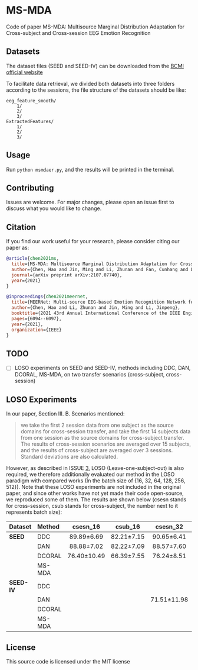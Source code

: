 # MS-MDA
Code of paper MS-MDA: Multisource Marginal Distribution Adaptation for Cross-subject and Cross-session EEG Emotion Recognition

## Datasets
The dataset files (SEED and SEED-IV) can be downloaded from the [BCMI official website](https://bcmi.sjtu.edu.cn/~seed/index.html)

To facilitate data retrieval, we divided both datasets into three folders according to the sessions, the file structure of the datasets should be like:
```
eeg_feature_smooth/
    1/
    2/
    3/
ExtractedFeatures/
    1/
    2/
    3/
```


## Usage
Run `python msmdaer.py`, and the results will be printed in the terminal.

## Contributing
Issues are welcome. For major changes, please open an issue first to discuss what you would like to change.

## Citation
If you find our work useful for your research, please consider citing our paper as:

```bibtex
@article{chen2021ms,
  title={MS-MDA: Multisource Marginal Distribution Adaptation for Cross-subject and Cross-session EEG Emotion Recognition},
  author={Chen, Hao and Jin, Ming and Li, Zhunan and Fan, Cunhang and Li, Jinpeng and He, Huiguang},
  journal={arXiv preprint arXiv:2107.07740},
  year={2021}
}

@inproceedings{chen2021meernet,
  title={MEERNet: Multi-source EEG-based Emotion Recognition Network for Generalization Across Subjects and Sessions},
  author={Chen, Hao and Li, Zhunan and Jin, Ming and Li, Jinpeng},
  booktitle={2021 43rd Annual International Conference of the IEEE Engineering in Medicine \& Biology Society (EMBC)},
  pages={6094--6097},
  year={2021},
  organization={IEEE}
}
```
## TODO
- [ ] LOSO experiments on SEED and SEED-IV, methods including DDC, DAN, DCORAL, MS-MDA, on two transfer scenarios (cross-subject, cross-session)

## LOSO Experiments
In our paper, Section III. B. Scenarios mentioned:

> we take the first 2 session data from one subject as the source domains for cross-session transfer, and take the first 14 subjects data from one session as the source domains for cross-subject transfer. The results of cross-session scenarios are averaged over 15 subjects, and the results of cross-subject are averaged over 3 sessions. Standard deviations are also calculated.

However, as described in ISSUE [3](https://github.com/VoiceBeer/MS-MDA/issues/3), LOSO (Leave-one-subject-out) is also required, we therefore additionally evaluated our method in the LOSO paradigm with compared works (In the batch size of {16, 32, 64, 128, 256, 512}). Note that these LOSO experiments are not included in the original paper, and since other works have not yet made their code open-source, we reproduced some of them. The results are shown below (csesn stands for cross-session, csub stands for cross-subject, the number next to it represents batch size):

| Dataset | Method | csesn_16 | csub_16 | csesn_32 | csub_32 | csesn_64 | csub_64 | csesn_128 | csub_128 | csesn_256 | csub_256 | csesn_512 | csub_512 | 
| :--- | :--- | :---: | :---: | :---: | :---: | :---: | :---: | :---: | :---: | :---: | :---: | :---: | :---: | 
| **SEED** | DDC | 89.89±6.69 | 82.21±7.15 | 90.65±6.41 | 81.27±6.83 | 88.16±6.89 | 78.91±7.62 | 84.98±7.64 | 72.78±8.25 | 80.37±8.62 | 68.98±6.34 | 68.32±8.62 | 57.21±6.52 |
| | DAN | 88.88±7.02 | 82.22±7.09 | 88.57±7.60 | 81.10±6.63 | 87.12±7.20 | 79.03±7.07 | 83.15±7.30 | 71.95±6.55 | 79.84±9.42 | 68.48±6.74 | 67.67±8.41 | 57.11±6.57 |
| | DCORAL | 76.40±10.49 | 66.39±7.55 | 76.24±8.51 | 64.98±8.42 | 74.65±10.46 | 65.40±9.27 | 73.74±9.09 | 64.05±8.38 | 77.33±11.10 | 62.50±6.77 | 65.49±9.95 | 57.43±8.49 |
| | MS-MDA | | | | | | | | | **87.68±9.22** | **78.78±10.70** | **79.93±9.90** | **72.31±10.17** | 
| **SEED-IV** | DDC | | | | | | | | | | | | |
| | DAN | | | 71.51±11.98 | 63.57±9.07 | 67.12±13.47 | 59.11±7.99 | 58.63±11.77 | 47.50±8.80 | 52.62±11.91 | 41.47±8.02 | 27.79±8.43 | 21.30±4.98 |
| | DCORAL | | | | | | | | | | | | |
| | MS-MDA | | | | | | | | | | | | |



## License
This source code is licensed under the MIT license
